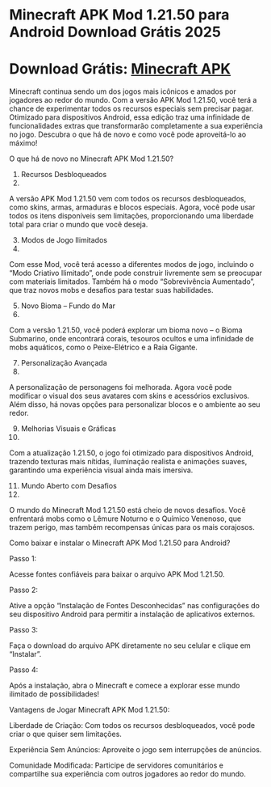 # Minecraft APK Mod 1.21.50 para Android Download Grátis 2025

# Download Grátis: [Minecraft APK](https://apksil.com/minecraft-apk/)

Minecraft continua sendo um dos jogos mais icônicos e amados por jogadores ao redor do mundo. Com a versão APK Mod 1.21.50, você terá a chance de experimentar todos os recursos especiais sem precisar pagar. Otimizado para dispositivos Android, essa edição traz uma infinidade de funcionalidades extras que transformarão completamente a sua experiência no jogo. Descubra o que há de novo e como você pode aproveitá-lo ao máximo!

O que há de novo no Minecraft APK Mod 1.21.50?

1. Recursos Desbloqueados
2. 
A versão APK Mod 1.21.50 vem com todos os recursos desbloqueados, como skins, armas, armaduras e blocos especiais. Agora, você pode usar todos os itens disponíveis sem limitações, proporcionando uma liberdade total para criar o mundo que você deseja.

3. Modos de Jogo Ilimitados
4. 
Com esse Mod, você terá acesso a diferentes modos de jogo, incluindo o “Modo Criativo Ilimitado”, onde pode construir livremente sem se preocupar com materiais limitados. Também há o modo “Sobrevivência Aumentado”, que traz novos mobs e desafios para testar suas habilidades.

5. Novo Bioma – Fundo do Mar
6. 
Com a versão 1.21.50, você poderá explorar um bioma novo – o Bioma Submarino, onde encontrará corais, tesouros ocultos e uma infinidade de mobs aquáticos, como o Peixe-Elétrico e a Raia Gigante.

7. Personalização Avançada
8. 
A personalização de personagens foi melhorada. Agora você pode modificar o visual dos seus avatares com skins e acessórios exclusivos. Além disso, há novas opções para personalizar blocos e o ambiente ao seu redor.

9. Melhorias Visuais e Gráficas
10. 
Com a atualização 1.21.50, o jogo foi otimizado para dispositivos Android, trazendo texturas mais nítidas, iluminação realista e animações suaves, garantindo uma experiência visual ainda mais imersiva.

11. Mundo Aberto com Desafios
12. 
O mundo do Minecraft Mod 1.21.50 está cheio de novos desafios. Você enfrentará mobs como o Lêmure Noturno e o Químico Venenoso, que trazem perigo, mas também recompensas únicas para os mais corajosos.

Como baixar e instalar o Minecraft APK Mod 1.21.50 para Android?

Passo 1:

Acesse fontes confiáveis para baixar o arquivo APK Mod 1.21.50.

Passo 2:

Ative a opção “Instalação de Fontes Desconhecidas” nas configurações do seu dispositivo Android para permitir a instalação de aplicativos externos.

Passo 3:

Faça o download do arquivo APK diretamente no seu celular e clique em “Instalar”.

Passo 4:

Após a instalação, abra o Minecraft e comece a explorar esse mundo ilimitado de possibilidades!

Vantagens de Jogar Minecraft APK Mod 1.21.50:

Liberdade de Criação: Com todos os recursos desbloqueados, você pode criar o que quiser sem limitações.

Experiência Sem Anúncios: Aproveite o jogo sem interrupções de anúncios.

Comunidade Modificada: Participe de servidores comunitários e compartilhe sua experiência com outros jogadores ao redor do mundo.
